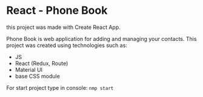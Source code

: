 # React - Phone Book 
this project was made with Create React App.

Phone Book is web application for adding and managing your contacts.
This project was created using technologies such as: 
  - JS
  - React (Redux, Route) 
  - Material UI
  - base CSS module 

For start project type in console: <code>nmp start</code>
